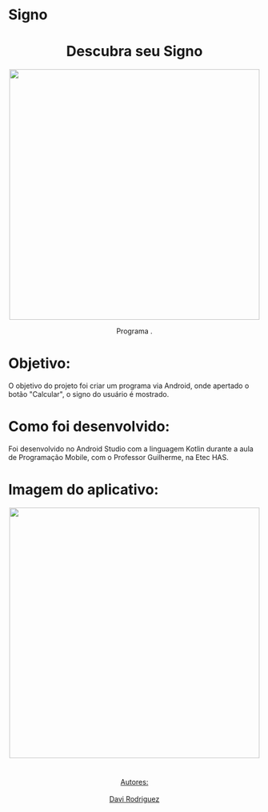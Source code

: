 # Signo
<h1 align="center">Descubra seu Signo</h1>

<p align="center"> <img src="https://user-images.githubusercontent.com/124945884/231608435-07293c44-5794-450d-bdb8-aebebfdf4e40.png" height="500"></p>


<p align="center">Programa .</p>
<h1>Objetivo:</h1>
 O objetivo do projeto foi criar um programa via Android, onde apertado o botão "Calcular", o signo do usuário é mostrado.
 <h1>Como foi desenvolvido:</h1>
 Foi desenvolvido no Android Studio com a linguagem Kotlin durante a aula de Programação Mobile, com o Professor Guilherme, na Etec HAS.
 <h1>Imagem do aplicativo:</h1>
 <p align="center"> <img src="https://user-images.githubusercontent.com/124945884/231609781-8e46c598-dd28-4241-99b9-5dec2ebb71f4.png" height="500"></p>

 <p> </p>
  <p> </p>
   <p> </p>
    <p> </p>
    <h1></h1>
 <p align="center">
<a href="#autor">Autores:</a> <br> <br>
<a href="#autor"><a href="https://github.com/Drodriguezz99"> Davi Rodriguez </a> <br>



</p>
